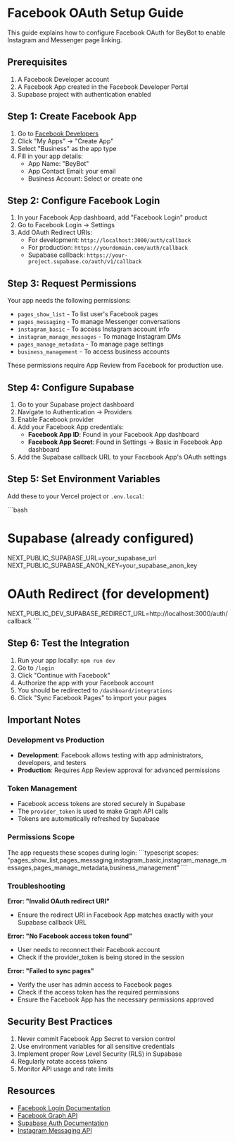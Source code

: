 # Facebook OAuth Setup Guide

This guide explains how to configure Facebook OAuth for BeyBot to enable Instagram and Messenger page linking.

## Prerequisites

1. A Facebook Developer account
2. A Facebook App created in the Facebook Developer Portal
3. Supabase project with authentication enabled

## Step 1: Create Facebook App

1. Go to [Facebook Developers](https://developers.facebook.com/)
2. Click "My Apps" → "Create App"
3. Select "Business" as the app type
4. Fill in your app details:
   - App Name: "BeyBot"
   - App Contact Email: your email
   - Business Account: Select or create one

## Step 2: Configure Facebook Login

1. In your Facebook App dashboard, add "Facebook Login" product
2. Go to Facebook Login → Settings
3. Add OAuth Redirect URIs:
   - For development: `http://localhost:3000/auth/callback`
   - For production: `https://yourdomain.com/auth/callback`
   - Supabase callback: `https://your-project.supabase.co/auth/v1/callback`

## Step 3: Request Permissions

Your app needs the following permissions:
- `pages_show_list` - To list user's Facebook pages
- `pages_messaging` - To manage Messenger conversations
- `instagram_basic` - To access Instagram account info
- `instagram_manage_messages` - To manage Instagram DMs
- `pages_manage_metadata` - To manage page settings
- `business_management` - To access business accounts

These permissions require App Review from Facebook for production use.

## Step 4: Configure Supabase

1. Go to your Supabase project dashboard
2. Navigate to Authentication → Providers
3. Enable Facebook provider
4. Add your Facebook App credentials:
   - **Facebook App ID**: Found in your Facebook App dashboard
   - **Facebook App Secret**: Found in Settings → Basic in Facebook App dashboard
5. Add the Supabase callback URL to your Facebook App's OAuth settings

## Step 5: Set Environment Variables

Add these to your Vercel project or `.env.local`:

\`\`\`bash
# Supabase (already configured)
NEXT_PUBLIC_SUPABASE_URL=your_supabase_url
NEXT_PUBLIC_SUPABASE_ANON_KEY=your_supabase_anon_key

# OAuth Redirect (for development)
NEXT_PUBLIC_DEV_SUPABASE_REDIRECT_URL=http://localhost:3000/auth/callback
\`\`\`

## Step 6: Test the Integration

1. Run your app locally: `npm run dev`
2. Go to `/login`
3. Click "Continue with Facebook"
4. Authorize the app with your Facebook account
5. You should be redirected to `/dashboard/integrations`
6. Click "Sync Facebook Pages" to import your pages

## Important Notes

### Development vs Production

- **Development**: Facebook allows testing with app administrators, developers, and testers
- **Production**: Requires App Review approval for advanced permissions

### Token Management

- Facebook access tokens are stored securely in Supabase
- The `provider_token` is used to make Graph API calls
- Tokens are automatically refreshed by Supabase

### Permissions Scope

The app requests these scopes during login:
\`\`\`typescript
scopes: "pages_show_list,pages_messaging,instagram_basic,instagram_manage_messages,pages_manage_metadata,business_management"
\`\`\`

### Troubleshooting

**Error: "Invalid OAuth redirect URI"**
- Ensure the redirect URI in Facebook App matches exactly with your Supabase callback URL

**Error: "No Facebook access token found"**
- User needs to reconnect their Facebook account
- Check if the provider_token is being stored in the session

**Error: "Failed to sync pages"**
- Verify the user has admin access to Facebook pages
- Check if the access token has the required permissions
- Ensure the Facebook App has the necessary permissions approved

## Security Best Practices

1. Never commit Facebook App Secret to version control
2. Use environment variables for all sensitive credentials
3. Implement proper Row Level Security (RLS) in Supabase
4. Regularly rotate access tokens
5. Monitor API usage and rate limits

## Resources

- [Facebook Login Documentation](https://developers.facebook.com/docs/facebook-login)
- [Facebook Graph API](https://developers.facebook.com/docs/graph-api)
- [Supabase Auth Documentation](https://supabase.com/docs/guides/auth)
- [Instagram Messaging API](https://developers.facebook.com/docs/messenger-platform/instagram)
